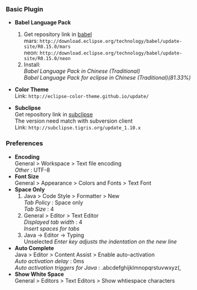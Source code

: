 ### Basic Plugin
* __Babel Language Pack__
    1. Get repository link in [babel](http://www.eclipse.org/babel/downloads.php)<br>
        mars: `http://download.eclipse.org/technology/babel/update-site/R0.15.0/mars` <br>
        neon: `http://download.eclipse.org/technology/babel/update-site/R0.15.0/neon`
    2. Install:<br>
        _Babel Language Pack in Chinese (Traditional)_ <br>
        _Babel Language Pack for eclipse in Chinese (Traditional)(81.33%)_

* __Color Theme__
    <br>Link: `http://eclipse-color-theme.github.io/update/`

* __Subclipse__
    <br>Get repository link in [subclipse](http://subclipse.tigris.org/)<br>
    The version need match with subversion client<br>
    Link: `http://subclipse.tigris.org/update_1.10.x`

### Preferences
* __Encoding__ <br>
    General > Workspace > Text file encoding <br>
    _Other_ : UTF-8
* __Font Size__ <br>
    General > Appearance > Colors and Fonts > Text Font<br>
* __Space Only__ <br>
    1. Java > Code Style > Formatter > New <br>
        _Tab Policy_ : Space only <br>
        _Tab Size_ : 4 <br>
    2. General > Editor > Text Editor <br>
        _Displayed tab width_ : 4 <br>
        _Insert spaces for tabs_ <br>
    3. Java -> Editor -> Typing <br>
        Unselected _Enter key adjusts the indentation on the new line_
* __Auto Complete__ <br>
    Java > Editor > Content Assist > Enable auto-activation <br>
    _Auto activation delay_ : 0ms <br>
    _Auto activation triggers for Java_ : .abcdefghijklmnopqrstuvwxyz(,
* __Show White Space__ <br>
    General > Editors > Text Editors > Show whtiespace characters
 
